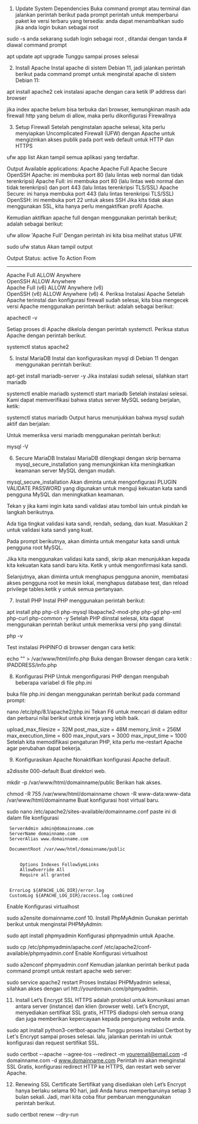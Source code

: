 1. Update System Dependencies
Buka command prompt atau terminal dan jalankan perintah berikut pada prompt perintah untuk memperbarui paket ke versi terbaru yang tersedia:
anda dapat menambahkan sudo  jika anda login bukan sebagai root

sudo -s
anda sekarang sudah login sebagai root , ditandai dengan tanda # diawal command prompt

apt update
apt upgrade
Tunggu sampai proses selesai

2. Install Apache
Instal apache di sistem Debian 11, jadi jalankan perintah berikut pada command prompt untuk menginstal apache di sistem Debian 11:

apt install apache2
cek instalasi apache dengan cara ketik IP address dari browser



jika index apache belum bisa terbuka dari browser, kemungkinan masih ada firewall http yang belum di allow, maka perlu dikonfigurasi Firewallnya

3. Setup Firewall
Setelah penginstalan apache selesai, kita perlu menyiapkan Uncomplicated Firewall (UFW) dengan Apache untuk mengizinkan akses publik pada port web default untuk HTTP dan HTTPS

ufw app list
Akan tampil semua aplikasi yang terdaftar.

Output
Available applications:
   Apache
   Apache Full
   Apache Secure
   OpenSSH
Apache: ini membuka port 80 (lalu lintas web normal dan tidak terenkripsi)
Apache Full: ini membuka port 80 (lalu lintas web normal dan tidak terenkripsi) dan port 443 (lalu lintas terenkripsi TLS/SSL)
Apache Secure: ini hanya membuka port 443 (lalu lintas terenkripsi TLS/SSL)
OpenSSH: ini membuka port 22 untuk akses SSH
Jika kita tidak akan menggunakan SSL, kita hanya perlu mengaktifkan profil Apache.

Kemudian aktifkan apache full dengan menggunakan perintah berikut; adalah sebagai berikut:

ufw allow 'Apache Full'
Dengan perintah ini kita bisa melihat status UFW.

sudo ufw status
Akan tampil output

Output
Status: active
 To                         Action      From
 --                         ------      ----
 Apache Full                ALLOW       Anywhere                  
 OpenSSH                    ALLOW       Anywhere                  
 Apache Full (v6)           ALLOW       Anywhere (v6)             
 OpenSSH (v6)               ALLOW       Anywhere (v6)
4. Periksa Instalasi Apache
Setelah Apache terinstal dan konfigurasi firewall sudah selesai, kita bisa mengecek versi Apache menggunakan perintah berikut: adalah sebagai berikut:

apachectl -v


Setiap proses di Apache dikelola dengan perintah systemctl. Periksa status Apache dengan perintah berikut.

systemctl status apache2


5. Instal MariaDB
Instal dan konfigurasikan mysql di Debian 11 dengan menggunakan perintah berikut:

apt-get install mariadb-server -y
Jika instalasi sudah selesai, silahkan start mariadb

systemctl enable mariadb
systemctl start mariadb
Setelah instalasi selesai. Kami dapat memverifikasi bahwa status server MySQL sedang berjalan, ketik:

systemctl status mariadb
Output harus menunjukkan bahwa mysql sudah aktif dan berjalan:



Untuk memeriksa versi mariadb menggunakan perintah berikut:

mysql -V


6. Secure MariaDB
Instalasi MariaDB dilengkapi dengan skrip bernama mysql_secure_installation yang memungkinkan kita meningkatkan keamanan server MySQL dengan mudah.

mysql_secure_installation
Akan diminta untuk mengonfigurasi PLUGIN VALIDATE PASSWORD yang digunakan untuk menguji kekuatan kata sandi pengguna MySQL dan meningkatkan keamanan.

Tekan y jika kami ingin kata sandi validasi atau tombol lain untuk pindah ke langkah berikutnya.

Ada tiga tingkat validasi kata sandi, rendah, sedang, dan kuat. Masukkan 2 untuk validasi kata sandi yang kuat.

Pada prompt berikutnya, akan diminta untuk mengatur kata sandi untuk pengguna root MySQL.

Jika kita menggunakan validasi kata sandi, skrip akan menunjukkan kepada kita kekuatan kata sandi baru kita. Ketik y untuk mengonfirmasi kata sandi.

Selanjutnya, akan diminta untuk menghapus pengguna anonim, membatasi akses pengguna root ke mesin lokal, menghapus database test, dan reload privilege tables.ketik y untuk semua pertanyaan.

7. Install PHP
Instal PHP menggunakan perintah berikut:

apt install php php-cli php-mysql libapache2-mod-php php-gd php-xml php-curl php-common -y
Setelah PHP diinstal selesai, kita dapat menggunakan perintah berikut untuk memeriksa versi php yang diinstal:

php -v


Test instalasi PHPINFO di browser dengan cara ketik:

echo "" > /var/www/html/info.php
Buka dengan Browser dengan cara ketik : IPADDRESS/info.php



8. Konfigurasi PHP
Untuk mengonfigurasi PHP dengan mengubah beberapa variabel di file php.ini

buka file php.ini dengan menggunakan perintah berikut pada command prompt:

nano /etc/php/8.1/apache2/php.ini
Tekan F6 untuk mencari di dalam editor dan perbarui nilai berikut untuk kinerja yang lebih baik.

upload_max_filesize = 32M 
post_max_size = 48M 
memory_limit = 256M 
max_execution_time = 600 
max_input_vars = 3000 
max_input_time = 1000
Setelah kita memodifikasi pengaturan PHP, kita perlu me-restart Apache agar perubahan dapat bekerja.

9.  Konfigurasikan Apache
Nonaktifkan konfigurasi Apache default.

a2dissite 000-default
Buat direktori web.

mkdir -p /var/www/html/domainname/public
Berikan hak akses.

chmod -R 755 /var/www/html/domainname
chown -R www-data:www-data /var/www/html/domainname
Buat konfigurasi host virtual baru.

sudo nano /etc/apache2/sites-available/domainname.conf
paste ini di dalam file konfigurasi

     ServerAdmin admin@domainname.com
     ServerName domainname.com
     ServerAlias www.domainname.com

     DocumentRoot /var/www/html/domainname/public

     
         Options Indexes FollowSymLinks
         AllowOverride All
         Require all granted
     

     ErrorLog ${APACHE_LOG_DIR}/error.log 
     CustomLog ${APACHE_LOG_DIR}/access.log combined 
 
Enable Konfigurasi virtualhost

sudo a2ensite domainname.conf
10. Install PhpMyAdmin
Gunakan perintah berikut untuk menginstal PHPMyAdmin:

sudo apt install phpmyadmin
Konfigurasi phpmyadmin untuk Apache.

sudo cp /etc/phpmyadmin/apache.conf /etc/apache2/conf-available/phpmyadmin.conf
Enable Konfigurasi virtualhost

sudo a2enconf phpmyadmin.conf
Kemudian jalankan perintah berikut pada command prompt untuk restart apache web server:

sudo service apache2 restart
Proses Instalasi PHPMyadmin selesai, silahkan akses dengan url htt://yourdomain.com/phpmyadmin.

11. Install Let’s Encrypt SSL
HTTPS adalah protokol untuk komunikasi aman antara server (instance) dan klien (browser web). Let’s Encrypt, menyediakan sertifikat SSL gratis, HTTPS diadopsi oleh semua orang dan juga memberikan kepercayaan kepada pengunjung website anda.

sudo apt install python3-certbot-apache
Tunggu proses instalasi Certbot by Let's Encrypt sampai proses selesai. lalu, jalankan perintah ini untuk konfigurasi dan request sertifikat SSL.

sudo certbot --apache --agree-tos --redirect -m youremail@email.com -d domainname.com -d www.domainname.com
Perintah ini akan menginstal SSL Gratis, konfigurasi redirect HTTP ke HTTPS, dan restart web server Apache.

12. Renewing SSL Certificate
Sertifikat yang disediakan oleh Let’s Encrypt hanya berlaku selama 90 hari, jadi Anda harus memperbaruinya setiap 3 bulan sekali. Jadi, mari kita coba fitur pembaruan menggunakan perintah berikut.

sudo certbot renew --dry-run
